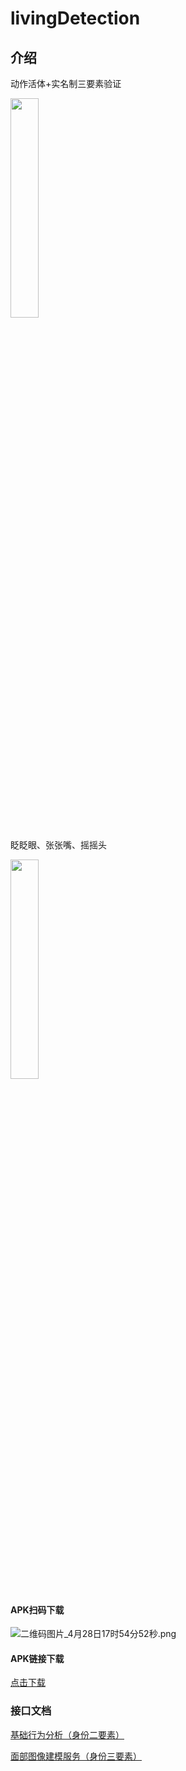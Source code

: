 # livingDetection

## 介绍
动作活体+实名制三要素验证</p>
<img src="https://i.loli.net/2021/04/28/iETFYaWVChxMNsu.jpg" width="30%" height="30%"  align=center />

眨眨眼、张张嘴、摇摇头</p>
<img src="https://i.loli.net/2021/04/28/9BIAbgziym34H2t.jpg" width="30%" height="30%"  align=center />

#### APK扫码下载
![二维码图片_4月28日17时54分52秒.png](https://i.loli.net/2021/04/28/Y7incW8pOa9RCJG.png)
#### APK链接下载
<a href="http://d.firim.top/mkcv" target="_blank">点击下载</a>

### 接口文档

<a href="https:// www.yuque.com/docs/share/86483b43-9654-4d1b-b18a-3a9a19f2ee44" target="_blank">基础行为分析（身份二要素）</a>

<a href="https://www.yuque.com/docs/share/fd23f354-c070-4098-8d4f-5cbaa7912272" target="_blank">面部图像建模服务（身份三要素）</a>

